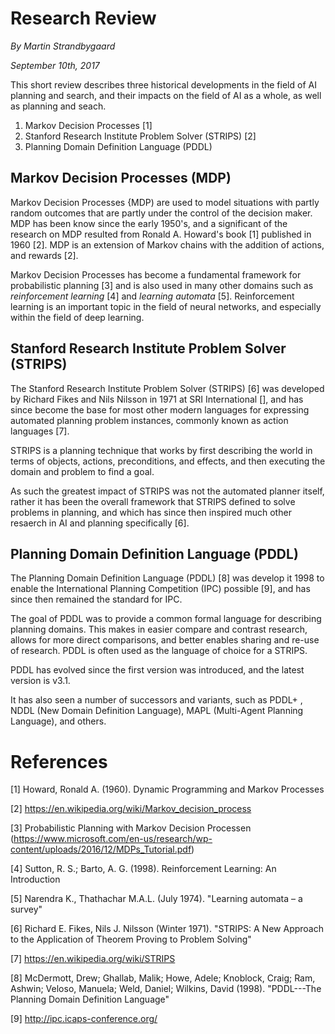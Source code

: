 # Research Review
_By Martin Strandbygaard_

_September 10th, 2017_

This short review describes three historical developments in the field of AI planning and search, and their impacts on the field of AI as a whole, as well as planning and seach.

1. Markov Decision Processes [1]
2. Stanford Research Institute Problem Solver (STRIPS) [2]
3. Planning Domain Definition Language (PDDL)

## Markov Decision Processes (MDP)
Markov Decision Processes {MDP) are used to model situations with partly random outcomes that are partly under the control of the decision maker. MDP has been know since the early 1950's, and a significant of the research on MDP resulted from Ronald A. Howard's book [1] published in 1960 [2]. MDP is an extension of Markov chains with the addition of actions, and rewards [2].

Markov Decision Processes has become a fundamental framework for probabilistic planning [3] and is also used in many other domains such as _reinforcement learning_ [4] and _learning automata_ [5]. Reinforcement learning is an important topic in the field of neural networks, and especially within the field of deep learning. 

## Stanford Research Institute Problem Solver (STRIPS)
The Stanford Research Institute Problem Solver (STRIPS) [6] was developed by Richard Fikes and Nils Nilsson in 1971 at SRI International [], and has since become the base for most other modern languages for expressing automated planning problem instances, commonly known as action languages [7].

STRIPS is a planning technique that works by first describing the world in terms of objects, actions, preconditions, and effects, and then executing the domain and problem to find a goal.

As such the greatest impact of STRIPS was not the automated planner itself, rather it has been the overall framework that STRIPS defined to solve problems in planning, and which has since then inspired much other resaerch in AI and planning specifically [6].


## Planning Domain Definition Language (PDDL)
The Planning Domain Definition Language (PDDL) [8] was develop it 1998 to enable the International Planning Competition (IPC) possible [9], and has since then remained the standard for IPC. 

The goal of PDDL was to provide a common formal language for describing planning domains. This makes in easier compare and contrast research, allows for more direct comparisons, and better enables sharing and re-use of research. PDDL is often used as the language of choice for a STRIPS.

PDDL has evolved since the first version was introduced, and the latest version is v3.1.

It has also seen a number of successors and variants, such as PDDL+ , NDDL (New Domain Definition Language), MAPL (Multi-Agent Planning Language), and others.


# References
[1] Howard, Ronald A. (1960). Dynamic Programming and Markov Processes

[2] https://en.wikipedia.org/wiki/Markov_decision_process

[3] Probabilistic Planning with Markov Decision Processen (https://www.microsoft.com/en-us/research/wp-content/uploads/2016/12/MDPs_Tutorial.pdf)

[4] Sutton, R. S.; Barto, A. G. (1998). Reinforcement Learning: An Introduction

[5] Narendra K., Thathachar M.A.L. (July 1974). "Learning automata – a survey"

[6] Richard E. Fikes, Nils J. Nilsson (Winter 1971). "STRIPS: A New Approach to the Application of Theorem Proving to Problem Solving"

[7] https://en.wikipedia.org/wiki/STRIPS

[8] McDermott, Drew; Ghallab, Malik; Howe, Adele; Knoblock, Craig; Ram, Ashwin; Veloso, Manuela; Weld, Daniel; Wilkins, David (1998). "PDDL---The Planning Domain Definition Language"

[9] http://ipc.icaps-conference.org/

